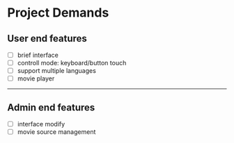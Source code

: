 # Project Demands
## User end features
- [ ] brief interface
- [ ] controll mode: keyboard/button touch
- [ ] support multiple languages
- [ ] movie player

---
## Admin end features
- [ ] interface modify
- [ ] movie source management
